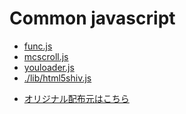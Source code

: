 # Common javascript
- [func.js](https://leo-loki.github.io/base/js/func.js)
- [mcscroll.js](https://leo-loki.github.io/base/js/mcscroll.js)
- [youloader.js](https://leo-loki.github.io/base/js/youloader.js)
- <a href="https://leo-loki.github.io/base/js/lib/html5shiv.js" target="_blank">./lib/html5shiv.js</a>
* <a href="https://github.com/aFarkas/html5shiv" target="_blank">オリジナル配布元はこちら</a>
